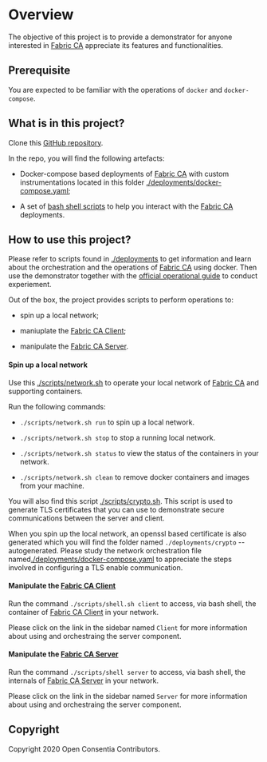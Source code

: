 # Overview

The objective of this project is to provide a demonstrator for anyone interested in [Fabric CA][1] appreciate its features and functionalities.

## Prerequisite

You are expected to be familiar with the operations of `docker` and `docker-compose`.

## What is in this project?

Clone this [GitHub repository](https://github.com/openconsentia/fabric-ca-analysis).

In the repo, you will find the following artefacts:

* Docker-compose based deployments of [Fabric CA][1] with custom instrumentations located in this folder [./deployments/docker-compose.yaml][4];

* A set of [bash shell scripts](https://github.com/openconsentia/fabric-ca-analysis/blob/master/deploymentss/scripts) to help you interact with the [Fabric CA][1] deployments.

## How to use this project?

Please refer to scripts found in [./deployments](https://github.com/openconsentia/fabric-ca-analysis/blob/master/deployments) to get information and learn about the orchestration and the operations of [Fabric CA][1] using docker. Then use the demonstrator together with the [official operational guide](https://hyperledger-fabric-ca.readthedocs.io/en/release-1.4/operations_guide.html) to conduct experiement.
 
Out of the box, the project provides scripts to perform operations to:

* spin up a local network;

* maniuplate the [Fabric CA Client][2];

* manipulate the [Fabric CA Server][3].

#### Spin up a local network

Use this [./scripts/network.sh](https://github.com/openconsentia/fabric-ca-analysis/blob/master/scripts/network.sh) to operate your local network of [Fabric CA][1] and supporting containers. 

Run the following commands:

* `./scripts/network.sh run` to spin up a local network.

* `./scripts/network.sh stop` to stop a running local network.

* `./scripts/network.sh status` to view the status of the containers in your network.

* `./scripts/network.sh clean` to remove docker containers and images from your machine. 

You will also find this script [./scripts/crypto.sh](https://github.com/openconsentia/fabric-ca-analysis/blob/master/scripts/crypto.sh). This script is used to generate TLS certificates that you can use to demonstrate secure communications between the server and client.

When you spin up the local network, an openssl based certificate is also generated which you will find the folder named `./deployments/crypto` -- autogenerated. Please study the network orchestration file named[./deployments/docker-compose.yaml][4] to appreciate the steps involved in configuring a TLS enable communication.

#### Manipulate the [Fabric CA Client][2]

Run the command `./scripts/shell.sh client` to access, via bash shell, the container of [Fabric CA Client][2] in your network.

Please click on the link in the sidebar named `Client` for more information about using and orchestraing the server component.

#### Manipulate the [Fabric CA Server][3]

Run the command `./scripts/shell server` to access, via bash shell, the internals of [Fabric CA Server][3] in your network.

Please click on the link in the sidebar named `Server` for more information about using and orchestraing the server component.

## Copyright

Copyright 2020 Open Consentia Contributors.


[1]: https://hyperledger-fabric-ca.readthedocs.io/en/release-1.4/
[2]: https://hyperledger-fabric-ca.readthedocs.io/en/release-1.4/users-guide.html#fabric-ca-client
[3]: https://hyperledger-fabric-ca.readthedocs.io/en/release-1.4/users-guide.html#fabric-ca-server
[4]: https://github.com/openconsentia/fabric-ca-analysis/blob/master/deployments/docker-compose.yaml